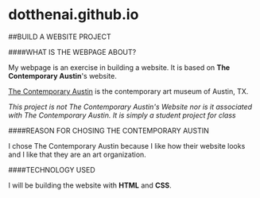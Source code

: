 # dotthenai.github.io

##BUILD A WEBSITE PROJECT

####WHAT IS THE WEBPAGE ABOUT?

My webpage is an exercise in building a website. It is based on **The Contemporary Austin**'s website.

[The Contemporary Austin](http://www.thecontemporaryaustin.org/) is the contemporary art museum of Austin, TX.

*This project is not The Contemporary Austin's Website nor is it associated with The Contemporary Austin. It is simply a student project for class* 

####REASON FOR CHOSING THE CONTEMPORARY AUSTIN

I chose The Contemporary Austin because I like how their website looks and I like that they are an art organization.

####TECHNOLOGY USED

I will be building the website with **HTML** and **CSS**.
